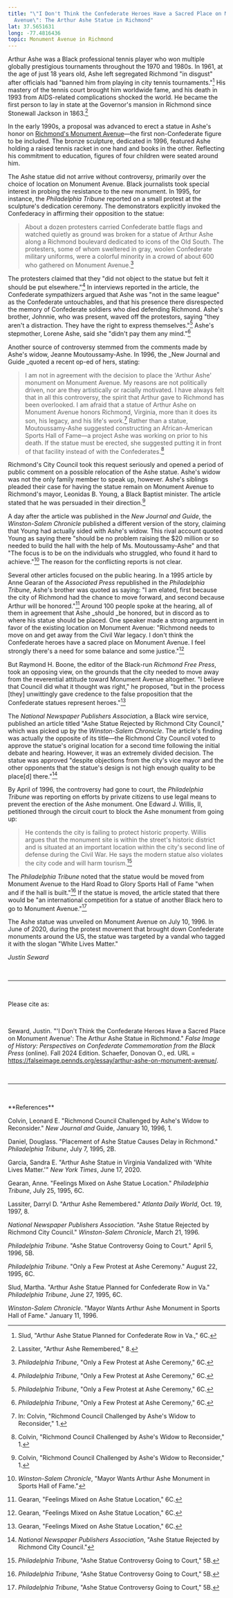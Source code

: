 ```yaml
---
title: "\"I Don't Think the Confederate Heroes Have a Sacred Place on Monument
  Avenue\": The Arthur Ashe Statue in Richmond"
lat: 37.5651631
long: -77.4816436
topic: Monument Avenue in Richmond
---
```

Arthur Ashe was a Black professional tennis player who won multiple globally prestigious tournaments throughout the 1970 and 1980s. In 1961, at the age of just 18 years old, Ashe left segregated Richmond "in disgust" after officials had "banned him from playing in city tennis tournaments."[^1] His mastery of the tennis court brought him worldwide fame, and his death in 1993 from AIDS-related complications shocked the world. He became the first person to lay in state at the Governor's mansion in Richmond since Stonewall Jackson in 1863.[^2]

In the early 1990s, a proposal was advanced to erect a statue in Ashe's honor on [Richmond's Monument Avenue](https://falseimage.pennds.org/essay/Lee-in-Richmond-Forging-Heavier-Chains)—the first non-Confederate figure to be included. The bronze sculpture, dedicated in 1996, featured Ashe holding a raised tennis racket in one hand and books in the other. Reflecting his commitment to education, figures of four children were seated around him.

The Ashe statue did not arrive without controversy, primarily over the choice of location on Monument Avenue. Black journalists took special interest in probing the resistance to the new monument. In 1995, for instance, the *Philadelphia Tribune* reported on a small protest at the sculpture's dedication ceremony. The demonstrators explicitly invoked the Confederacy in affirming their opposition to the statue:

> About a dozen protesters carried Confederate battle flags and watched quietly as ground was broken for a statue of Arthur Ashe along a Richmond boulevard dedicated to icons of the Old South. The protesters, some of whom sweltered in gray, woolen Confederate military uniforms, were a colorful minority in a crowd of about 600 who gathered on Monument Avenue.[^3]

The protesters claimed that they "did not object to the statue but felt it should be put elsewhere."[^4] In interviews reported in the article, the Confederate sympathizers argued that Ashe was "not in the same league" as the Confederate untouchables, and that his presence there disrespected the memory of Confederate soldiers who died defending Richmond. Ashe's brother, Johnnie, who was present, waved off the protestors, saying "they aren't a distraction. They have the right to express themselves."[^5] Ashe's stepmother, Lorene Ashe, said she "didn't pay them any mind."[^6]

Another source of controversy stemmed from the comments made by Ashe's widow, Jeanne Moutoussamy-Ashe. In 1996, the _New Journal and Guide _quoted a recent op-ed of hers, stating:

> I am not in agreement with the decision to place the 'Arthur Ashe'
> monument on Monument Avenue. My reasons are not politically driven,
> nor are they artistically or racially motivated. I have always felt
> that in all this controversy, the spirit that Arthur gave to Richmond
> has been overlooked. I am afraid that a statue of Arthur Ashe on
> Monument Avenue honors Richmond, Virginia, more than it does its son,
> his legacy, and his life's work.[^7]
> Rather than a statue, Moutoussamy-Ashe suggested constructing an African-American Sports Hall of Fame—a project Ashe was working on prior to his death. If the statue must be erected, she suggested putting it in front of that facility instead of with the Confederates.[^8]

Richmond's City Council took this request seriously and opened a period of public comment on a possible relocation of the Ashe statue. Ashe's widow was not the only family member to speak up, however. Ashe's siblings pleaded their case for having the statue remain on Monument Avenue to Richmond's mayor, Leonidas B. Young, a Black Baptist minister. The article stated that he was persuaded in their direction.[^9]

A day after the article was published in the *New Journal and Guide*, the *Winston-Salem Chronicle* published a different version of the story, claiming that Young had actually sided with Ashe's widow. This rival account quoted Young as saying there "should be no problem raising the $20 million or so needed to build the hall with the help of Ms. Moutoussamy-Ashe" and that "The focus is to be on the individuals who struggled, who found it hard to achieve."[^10] The reason for the conflicting reports is not clear.

Several other articles focused on the public hearing. In a 1995 article by Anne Gearan of the *Associated Press* republished in the *Philadelphia Tribune*, Ashe's brother was quoted as saying: "I am elated, first because the city of Richmond had the chance to move forward, and second because Arthur will be honored."[^11] Around 100 people spoke at the hearing, all of them in agreement that Ashe _should _be honored, but in discord as to where his statue should be placed. One speaker made a strong argument in favor of the existing location on Monument Avenue: "Richmond needs to move on and get away from the Civil War legacy. I don't think the Confederate heroes have a sacred place on Monument Avenue. I feel strongly there's a need for some balance and some justice."[^12] 

But Raymond H. Boone, the editor of the Black-run
*Richmond Free Press*, took an opposing view, on the grounds that the city needed to move away from the reverential attitude toward Monument Avenue altogether. "I believe that Council did what it thought was right," he proposed, "but in the process \[they] unwittingly gave credence to the false proposition that the Confederate statues represent heroes."[^13]

The *National Newspaper Publishers Association*, a Black wire service, published an article titled "Ashe Statue Rejected by Richmond City Council," which was picked up by the *Winston-Salem Chronicle*. The article's finding was actually the opposite of its title—the Richmond City Council voted to approve the statue's original location for a second time following the initial debate and hearing. However, it was an extremely divided decision. The statue was approved "despite objections from the city's vice mayor and the other opponents that the statue's design is not high enough quality to be place\[d] there."[^14]

By April of 1996, the controversy had gone to court, the *Philadelphia Tribune* was reporting on efforts by private citizens to use legal means to prevent the erection of the Ashe monument. One Edward J. Willis, II, petitioned through the circuit court to block the Ashe monument from going up:

> He contends the city is failing to protect historic property. Willis
> argues that the monument site is within the street's historic district
> and is situated at an important location within the city's second line
> of defense during the Civil War. He says the modern statue also
> violates the city code and will harm tourism.[^15]

The *Philadelphia Tribune* noted that the statue would be moved from Monument Avenue to the Hard Road to Glory Sports Hall of Fame "when and if the hall is built."[^16] If the statue is moved, the article stated that there would be "an international competition for a statue of another Black hero to go to Monument Avenue."[^17]

The Ashe statue was unveiled on Monument Avenue on July 10, 1996. In June of 2020, during the protest movement that brought down Confederate monuments around the US, the statue was targeted by a vandal who tagged it with the slogan "White Lives Matter."

*Justin Seward*

<br>

<hr>

<br>

Please cite as: 

<br>

Seward, Justin. "'I Don't Think the Confederate Heroes Have a Sacred Place on Monument Avenue': The Arthur Ashe Statue in Richmond." *False Image of History: Perspectives on Confederate Commemoration from the Black Press* (online). Fall 2024 Edition. Schaefer, Donovan O., ed. URL = https://falseimage.pennds.org/essay/arthur-ashe-on-monument-avenue/.

<br>

<hr>

<br>

\*\*References\*\*

Colvin, Leonard E. "Richmond Council Challenged by Ashe's Widow to Reconsider." *New Journal and* Guide, January 10, 1996, 1.

Daniel, Douglass. "Placement of Ashe Statue Causes Delay in Richmond." *Philadelphia Tribune*, July 7, 1995, 2B.

Garcia, Sandra E. "Arthur Ashe Statue in Virginia Vandalized with 'White Lives Matter.'" *New York Times*, June 17, 2020.

Gearan, Anne. "Feelings Mixed on Ashe Statue Location." *Philadelphia Tribune*, July 25, 1995, 6C.

Lassiter, Darryl D. "Arthur Ashe Remembered." *Atlanta Daily World*, Oct. 19, 1997, 8.

*National Newspaper Publishers Association*. "Ashe Statue Rejected by Richmond City Council." *Winston-Salem Chronicle*, March 21, 1996.

*Philadelphia Tribune*. "Ashe Statue Controversy Going to Court." April 5, 1996, 5B.

*Philadelphia Tribune*. "Only a Few Protest at Ashe Ceremony." August 22, 1995, 6C.

Slud, Martha. "Arthur Ashe Statue Planned for Confederate Row in Va." *Philadelphia Tribune*, June 27, 1995, 6C.

*Winston-Salem Chronicle*. "Mayor Wants Arthur Ashe Monument in Sports Hall of Fame." January 11, 1996.

[^1]: Slud, "Arthur Ashe Statue Planned for Confederate Row in Va.," 6C.

[^2]: Lassiter, "Arthur Ashe Remembered," 8.

[^3]: *Philadelphia Tribune*, "Only a Few Protest at Ashe Ceremony," 6C.

[^4]: *Philadelphia Tribune*, "Only a Few Protest at Ashe Ceremony," 6C.

[^5]: *Philadelphia Tribune*, "Only a Few Protest at Ashe Ceremony," 6C.

[^6]: *Philadelphia Tribune*, "Only a Few Protest at Ashe Ceremony," 6C.

[^7]: In: Colvin, "Richmond Council Challenged by Ashe's Widow to
    Reconsider," 1.

[^8]: Colvin, "Richmond Council Challenged by Ashe's Widow to
    Reconsider," 1.

[^9]: Colvin, "Richmond Council Challenged by Ashe's Widow to
    Reconsider," 1.

[^10]: *Winston-Salem Chronicle*, "Mayor Wants Arthur Ashe Monument in
    Sports Hall of Fame."

[^11]: Gearan, "Feelings Mixed on Ashe Statue Location," 6C.

[^12]: Gearan, "Feelings Mixed on Ashe Statue Location," 6C.

[^13]: Gearan, "Feelings Mixed on Ashe Statue Location," 6C.

[^14]: *National Newspaper Publishers Association*, "Ashe Statue
    Rejected by Richmond City Council."

[^15]: *Philadelphia Tribune*, "Ashe Statue Controversy Going to Court,"
    5B.

[^16]: *Philadelphia Tribune*, "Ashe Statue Controversy Going to Court,"
    5B.

[^17]: *Philadelphia Tribune*, "Ashe Statue Controversy Going to Court,"
    5B.
